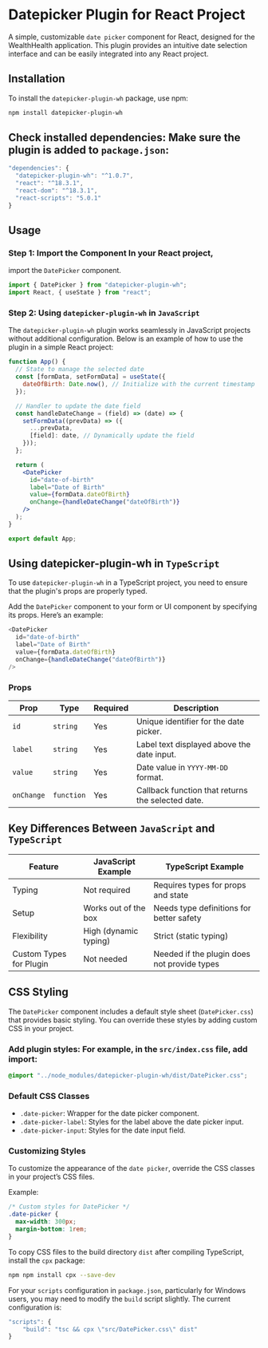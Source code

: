# Datepicker Plugin for React Project

A simple, customizable `date picker` component for React, designed for the WealthHealth application. This plugin provides an intuitive date selection interface and can be easily integrated into any React project.

## Installation

To install the `datepicker-plugin-wh` package, use npm:

```bash
npm install datepicker-plugin-wh

```

## Check installed dependencies: Make sure the plugin is added to `package.json`:

```js
"dependencies": {
  "datepicker-plugin-wh": "^1.0.7",
  "react": "^18.3.1",
  "react-dom": "^18.3.1",
  "react-scripts": "5.0.1"
}
```

## Usage

### Step 1: Import the Component In your React project,

import the `DatePicker` component.

```js
import { DatePicker } from "datepicker-plugin-wh";
import React, { useState } from "react";
```

### Step 2: Using `datepicker-plugin-wh` in `JavaScript`

The `datepicker-plugin-wh` plugin works seamlessly in JavaScript projects without additional configuration.
Below is an example of how to use the plugin in a simple React project:

```jsx
function App() {
  // State to manage the selected date
  const [formData, setFormData] = useState({
    dateOfBirth: Date.now(), // Initialize with the current timestamp
  });

  // Handler to update the date field
  const handleDateChange = (field) => (date) => {
    setFormData((prevData) => ({
      ...prevData,
      [field]: date, // Dynamically update the field
    }));
  };

  return (
    <DatePicker
      id="date-of-birth"
      label="Date of Birth"
      value={formData.dateOfBirth}
      onChange={handleDateChange("dateOfBirth")}
    />
  );
}

export default App;
```

## Using datepicker-plugin-wh in `TypeScript`

To use `datepicker-plugin-wh` in a TypeScript project, you need to ensure that the plugin's props are properly typed.

Add the `DatePicker` component to your form or UI component by specifying its props.
Here’s an example:

```typescript
<DatePicker
  id="date-of-birth"
  label="Date of Birth"
  value={formData.dateOfBirth}
  onChange={handleDateChange("dateOfBirth")}
/>
```

### Props

| Prop       | Type       | Required | Description                                       |
| ---------- | ---------- | -------- | ------------------------------------------------- |
| `id`       | `string`   | Yes      | Unique identifier for the date picker.            |
| `label`    | `string`   | Yes      | Label text displayed above the date input.        |
| `value`    | `string`   | Yes      | Date value in `YYYY-MM-DD` format.                |
| `onChange` | `function` | Yes      | Callback function that returns the selected date. |

## Key Differences Between `JavaScript` and `TypeScript`

| Feature                 | JavaScript Example    | TypeScript Example                          |
| ----------------------- | --------------------- | ------------------------------------------- |
| Typing                  | Not required          | Requires types for props and state          |
| Setup                   | Works out of the box  | Needs type definitions for better safety    |
| Flexibility             | High (dynamic typing) | Strict (static typing)                      |
| Custom Types for Plugin | Not needed            | Needed if the plugin does not provide types |

## CSS Styling

The `DatePicker` component includes a default style sheet (`DatePicker.css`) that provides basic styling. You can override these styles by adding custom CSS in your project.

### Add plugin styles: For example, in the `src/index.css` file, add import:

```css
@import "../node_modules/datepicker-plugin-wh/dist/DatePicker.css";
```

### Default CSS Classes

- `.date-picker`: Wrapper for the date picker component.
- `.date-picker-label`: Styles for the label above the date picker input.
- `.date-picker-input`: Styles for the date input field.

### Customizing Styles

To customize the appearance of the `date picker`, override the CSS classes in your project’s CSS files.

Example:

```css
/* Custom styles for DatePicker */
.date-picker {
  max-width: 300px;
  margin-bottom: 1rem;
}
```

To copy CSS files to the build directory `dist` after compiling TypeScript, install the `cpx` package:

```bash
npm npm install cpx --save-dev

```

For your `scripts` configuration in `package.json`, particularly for Windows users, you may need to modify
the `build` script slightly. The current configuration is:

```typescript
"scripts": {
    "build": "tsc && cpx \"src/DatePicker.css\" dist"
}
```
